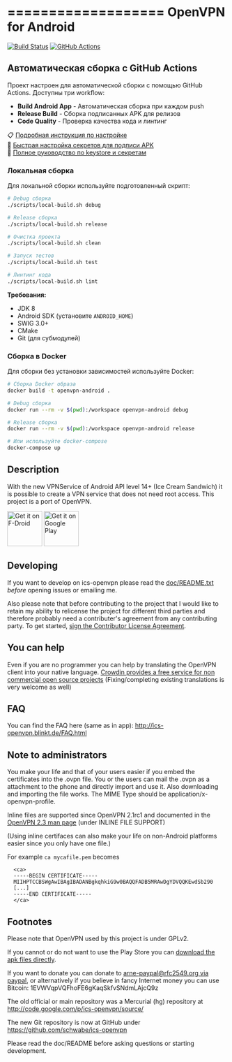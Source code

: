 ===================
OpenVPN for Android
===================
[![Build Status](https://travis-ci.org/schwabe/ics-openvpn.svg?branch=master)](https://travis-ci.org/schwabe/ics-openvpn)
[![GitHub Actions](https://github.com/dappdevv/OpenVPN-Connect-for-Android/workflows/Build%20Android%20App/badge.svg)](https://github.com/dappdevv/OpenVPN-Connect-for-Android/actions)

## Автоматическая сборка с GitHub Actions

Проект настроен для автоматической сборки с помощью GitHub Actions. Доступны три workflow:

- **Build Android App** - Автоматическая сборка при каждом push
- **Release Build** - Сборка подписанных APK для релизов
- **Code Quality** - Проверка качества кода и линтинг

📋 [Подробная инструкция по настройке](.github/GITHUB_ACTIONS_SETUP.md)  
🔐 [Быстрая настройка секретов для подписи APK](QUICK_SETUP_SECRETS.md)  
📖 [Полное руководство по keystore и секретам](KEYSTORE_SETUP_GUIDE.md)

### Локальная сборка

Для локальной сборки используйте подготовленный скрипт:

```bash
# Debug сборка
./scripts/local-build.sh debug

# Release сборка
./scripts/local-build.sh release

# Очистка проекта
./scripts/local-build.sh clean

# Запуск тестов
./scripts/local-build.sh test

# Линтинг кода
./scripts/local-build.sh lint
```

**Требования:**

- JDK 8
- Android SDK (установите `ANDROID_HOME`)
- SWIG 3.0+
- CMake
- Git (для субмодулей)

### Сборка в Docker

Для сборки без установки зависимостей используйте Docker:

```bash
# Сборка Docker образа
docker build -t openvpn-android .

# Debug сборка
docker run --rm -v $(pwd):/workspace openvpn-android debug

# Release сборка
docker run --rm -v $(pwd):/workspace openvpn-android release

# Или используйте docker-compose
docker-compose up
```

## Description

With the new VPNService of Android API level 14+ (Ice Cream Sandwich) it is possible to create a VPN service that does not need root access. This project is a port of OpenVPN.

<a href="https://f-droid.org/repository/browse/?fdid=de.blinkt.openvpn" target="_blank">
<img src="https://f-droid.org/badge/get-it-on.png" alt="Get it on F-Droid" height="80"/></a>
<a href="https://play.google.com/store/apps/details?id=de.blinkt.openvpn" target="_blank">
<img src="https://play.google.com/intl/en_us/badges/images/generic/en-play-badge.png" alt="Get it on Google Play" height="80"/></a>

## Developing

If you want to develop on ics-openvpn please read the [doc/README.txt](https://github.com/schwabe/ics-openvpn/blob/master/doc/README.txt) _before_ opening issues or emailing me.

Also please note that before contributing to the project that I would like to retain my ability to relicense the project for different third parties and therefore probably need a contributer's agreement from any contributing party. To get started, [sign the Contributor License Agreement](https://www.clahub.com/agreements/schwabe/ics-openvpn).

## You can help

Even if you are no programmer you can help by translating the OpenVPN client into your native language. [Crowdin provides a free service for non commercial open source projects](http://crowdin.net/project/ics-openvpn/invite) (Fixing/completing existing translations is very welcome as well)

## FAQ

You can find the FAQ here (same as in app): http://ics-openvpn.blinkt.de/FAQ.html

## Note to administrators

You make your life and that of your users easier if you embed the certificates into the .ovpn file. You or the users can mail the .ovpn as a attachment to the phone and directly import and use it. Also downloading and importing the file works. The MIME Type should be application/x-openvpn-profile.

Inline files are supported since OpenVPN 2.1rc1 and documented in the [OpenVPN 2.3 man page](https://community.openvpn.net/openvpn/wiki/Openvpn23ManPage) (under INLINE FILE SUPPORT)

(Using inline certifaces can also make your life on non-Android platforms easier since you only have one file.)

For example `ca mycafile.pem` becomes

```
  <ca>
  -----BEGIN CERTIFICATE-----
  MIIHPTCCBSWgAwIBAgIBADANBgkqhkiG9w0BAQQFADB5MRAwDgYDVQQKEwdSb290
  [...]
  -----END CERTIFICATE-----
  </ca>
```

## Footnotes

Please note that OpenVPN used by this project is under GPLv2.

If you cannot or do not want to use the Play Store you can [download the apk files directly](http://plai.de/android/).

If you want to donate you can donate to [arne-paypal@rfc2549.org via paypal](https://www.paypal.com/cgi-bin/webscr?hosted_button_id=R2M6ZP9AF25LS&cmd=_s-xclick), or alternatively if you believe in fancy Internet money you can use Bitcoin: 1EVWVqpVQFhoFE6gKaqSkfvSNdmLAjcQ9z

The old official or main repository was a Mercurial (hg) repository at http://code.google.com/p/ics-openvpn/source/

The new Git repository is now at GitHub under https://github.com/schwabe/ics-openvpn

Please read the doc/README before asking questions or starting development.
